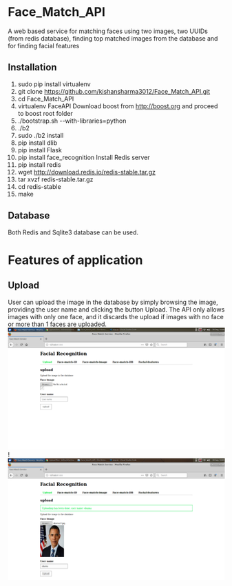 # Face_Match_API
A web based service for matching faces using two images, two UUIDs (from redis database), finding top matched images from the database and for finding facial features

## Installation 

1. sudo pip install virtualenv
2. git clone https://github.com/kishansharma3012/Face_Match_API.git
3. cd Face_Match_API
4. virtualenv FaceAPI
Download boost from http://boost.org and proceed to boost root folder
5. ./bootstrap.sh --with-libraries=python
6. ./b2
7. sudo ./b2 install
8. pip install dlib
9. pip install Flask
10. pip install face_recognition
Install Redis server 
11. pip install redis
12. wget http://download.redis.io/redis-stable.tar.gz
13. tar xvzf redis-stable.tar.gz
14. cd redis-stable
15. make

## Database
Both Redis and Sqlite3 database can be used. 

# Features of application

## Upload 
User can upload the image in the database by simply browsing the image, providing the user name and clicking the button Upload. The API only allows images with only one face, and it discards the upload if images with no face or more than 1 faces are uploaded. 
![upload image 1](https://github.com/kishansharma3012/Face_Match_API/blob/master/etc/images_readme/upload1.png)
!![upload image 1](https://github.com/kishansharma3012/Face_Match_API/blob/master/etc/images_readme/upload2.png)






